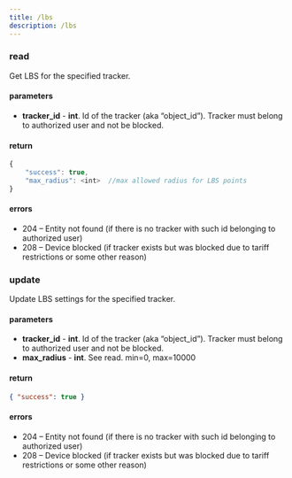 ```yaml
---
title: /lbs
description: /lbs
---
```


### read
Get LBS for the specified tracker.

#### parameters
* **tracker_id** - **int**. Id of the tracker (aka “object_id”). Tracker must belong to authorized user and not be blocked.

#### return

```js
{
    "success": true,
    "max_radius": <int>  //max allowed radius for LBS points
}
```

#### errors
*   204 – Entity not found (if there is no tracker with such id belonging to authorized user)
*   208 – Device blocked (if tracker exists but was blocked due to tariff restrictions or some other reason)

### update
Update LBS settings for the specified tracker.

#### parameters
* **tracker_id** - **int**. Id of the tracker (aka “object_id”). Tracker must belong to authorized user and not be blocked.
* **max_radius** - **int**. See read. min=0, max=10000

#### return

```json
{ "success": true }
```

#### errors
*   204 – Entity not found (if there is no tracker with such id belonging to authorized user)
*   208 – Device blocked (if tracker exists but was blocked due to tariff restrictions or some other reason)
